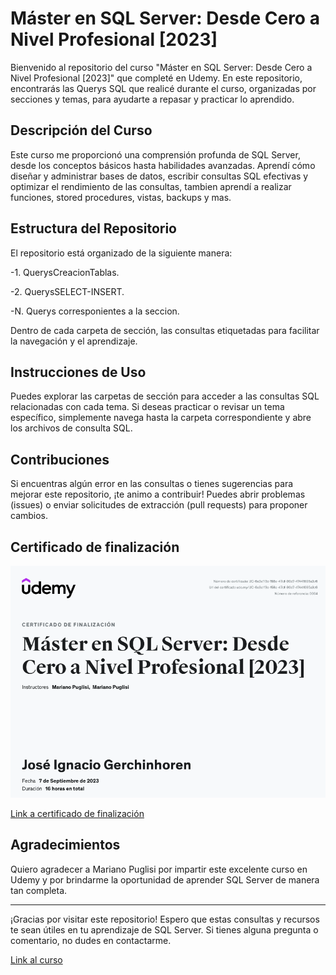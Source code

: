 # Máster en SQL Server: Desde Cero a Nivel Profesional [2023]

Bienvenido al repositorio del curso "Máster en SQL Server: Desde Cero a Nivel Profesional [2023]" que completé en Udemy. En este repositorio, encontrarás las Querys SQL que realicé durante el curso, organizadas por secciones y temas, para ayudarte a repasar y practicar lo aprendido.

## Descripción del Curso

Este curso me proporcionó una comprensión profunda de SQL Server, desde los conceptos básicos hasta habilidades avanzadas. Aprendí cómo diseñar y administrar bases de datos, escribir consultas SQL efectivas y optimizar el rendimiento de las consultas, tambien aprendí a realizar funciones, stored procedures, vistas, backups y mas.

## Estructura del Repositorio

El repositorio está organizado de la siguiente manera:

-1. QuerysCreacionTablas.

-2. QuerysSELECT-INSERT.

-N. Querys corresponientes a la seccion.

Dentro de cada carpeta de sección, las consultas etiquetadas para facilitar la navegación y el aprendizaje.

## Instrucciones de Uso

Puedes explorar las carpetas de sección para acceder a las consultas SQL relacionadas con cada tema. Si deseas practicar o revisar un tema específico, simplemente navega hasta la carpeta correspondiente y abre los archivos de consulta SQL.

## Contribuciones

Si encuentras algún error en las consultas o tienes sugerencias para mejorar este repositorio, ¡te animo a contribuir! Puedes abrir problemas (issues) o enviar solicitudes de extracción (pull requests) para proponer cambios.

## Certificado de finalización

<img src="Certificado_Udemy_SQLServer.PNG" alt="Certificado Udemy SQL Server">

<a href="https://www.udemy.com/certificate/UC-6e3e1f3c-158e-47cf-80c7-47441695a3c6/?utm_source=sendgrid.com&utm_medium=email&utm_campaign=email" target="_blank">Link a certificado de finalización</a>



## Agradecimientos

Quiero agradecer a Mariano Puglisi por impartir este excelente curso en Udemy y por brindarme la oportunidad de aprender SQL Server de manera tan completa.

---

¡Gracias por visitar este repositorio! Espero que estas consultas y recursos te sean útiles en tu aprendizaje de SQL Server. Si tienes alguna pregunta o comentario, no dudes en contactarme.

<a href="https://www.udemy.com/course/master-sql-server/" target="_blank">Link al curso</a>



